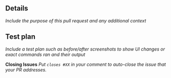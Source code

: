 ## Details
*Include the purpose of this pull request and any additional context*

## Test plan
*Include a test plan such as before/after screenshots to show UI changes or exact commands ran and their output*

**Closing Issues**
*Put `closes #XX` in your comment to auto-close the issue that your PR addresses.*
